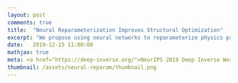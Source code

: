 ```yaml
---
layout: post
comments: true
title:  "Neural Reparameterization Improves Structural Optimization"
excerpt: "We propose using neural networks to reparameterize physics problems. This helps us design better bridges, skyscrapers, and cantilevers while enforcing hard physical constraints."
date:   2019-12-15 11:00:00
mathjax: true
meta: <a href="https://deep-inverse.org/">NeurIPS 2019 Deep Inverse Workshop</a>
thumbnail: /assets/neural-reparam/thumbnail.png
---
```


<div>
	<style>
		#linkbutton:link, #linkbutton:visited {
		  background-color: rgb(180,180,180);
		  border-radius: 4px;
		  color: white;
		  padding: 6px 0px;
		  width: 150px;
		  text-align: center;
		  text-decoration: none;
		  display: inline-block;
		  text-transform: uppercase;
		  font-size: 13px;
		  margin: 8px;
		}

		#linkbutton:hover, #linkbutton:active {
		  background-color: rgba(160,160,160);
		}

		.playbutton {
		  background-color: rgba(0, 153, 51);
		  /*background-color: rgba(255, 130, 0);*/
		  border-radius: 4px;
		  color: white;
		  padding: 3px 8px;
		  /*width: 60px;*/
		  text-align: center;
		  text-decoration: none;
		  text-transform: uppercase;
		  font-size: 12px;
		  /*display: block;*/
		  /*margin-left: auto;*/
		  margin: 8px 0px;
		  margin-right: auto;
		  min-width:80px;
		}
	</style>
</div>

<div class="imgcap_noborder" style="display: block; margin-left: auto; margin-right: auto; width:90%" >
    <button id="bridgeButton" onclick="toggleBridge()" class="playbutton">Play</button>
    <img alt="" src="/assets/neural-reparam/bridge-start.png" width="95%" id="bridgeImage" />
	<div class="thecap" style="text-align:left; width:85%;padding-left:22px"><b>Figure 1:</b> Optimizing a bridge structure. In the top frame, optimization happens in the weight space of a CNN. In the next two frames it happens on a finite element grid.</div>
</div>

<script language="javascript">
	function toggleBridge() {

		path = document.getElementById("bridgeImage").src
	    if (path.split('/').pop() == "bridge-start.png") 
	    {
	        document.getElementById("bridgeImage").src = "/assets/neural-reparam/bridge.gif";
	        document.getElementById("bridgeButton").textContent = "Reset";
	    }
	    else 
	    {
	        document.getElementById("bridgeImage").src = "/assets/neural-reparam/bridge-start.png";
	        document.getElementById("bridgeButton").textContent = "Play";
	    }
	}
</script>

<div style="display: block; margin-left: auto; margin-right: auto; width:100%; text-align:center;">
	<a href="https://arxiv.org/abs/1909.04240" id="linkbutton" target="_blank">Read the paper</a>
	<a href="https://colab.research.google.com/github/google-research/neural-structural-optimization/blob/master/notebooks/optimization-examples.ipynb" id="linkbutton" target="_blank">Run in browser</a>
	<a href="https://github.com/google-research/neural-structural-optimization" id="linkbutton" target="_blank">Get the code</a>
</div>

## A Visual Introduction

In this post we propose using neural networks to reparameterize physics problems. This helps us design better bridges, skyscrapers, and cantilevers while enforcing hard physical constraints. In the figure above, you can see that our approach optimizes more quickly and has a smoother transition from large-scale to small-scale features. In the figure below, you can explore all 116 tasks that we studied.

<div class="imgcap_noborder" style="display: block; margin-left: auto; margin-right: auto; width:100%">
	<img src="/assets/neural-reparam/selected-tasks.png" style="width:50%">
	<div class="thecap"  style="text-align:left; display:block; margin-left: auto; margin-right: auto; width:60%"><b>Figure 2:</b> Results from the 116 structural optimization tasks. The scores below each structure measure how much worse the design was than the best overall design.</div>

	<button id="tasksButton1" onclick="toggleTasks1()" class="playbutton" style="display: block; margin-left: auto; margin-right: auto;">Show more tasks</button>
	<div id="alltasks1" style="display:none">
		<img src="/assets/neural-reparam/tasks/tasks1.png">
		<img src="/assets/neural-reparam/tasks/tasks2.png">
		<img src="/assets/neural-reparam/tasks/tasks3.png">
		<button id="tasksButton2" onclick="toggleTasks2()" class="playbutton" style="display: block; margin-left: auto; margin-right: auto;">Show even more tasks</button>
		<div id="alltasks2" style="display:none">
			<img src="/assets/neural-reparam/tasks/tasks4.png">
			<img src="/assets/neural-reparam/tasks/tasks5.png">
			<img src="/assets/neural-reparam/tasks/tasks6.png">
			<img src="/assets/neural-reparam/tasks/tasks7.png">
			<img src="/assets/neural-reparam/tasks/tasks8.png">
			<button id="tasksButton3" onclick="toggleTasks3()" class="playbutton" style="display: block; margin-left: auto; margin-right: auto;">Show even more tasks</button>
			<div id="alltasks3" style="display:none">
				<img src="/assets/neural-reparam/tasks/tasks9.png">
				<img src="/assets/neural-reparam/tasks/tasks10.png">
				<img src="/assets/neural-reparam/tasks/tasks11.png">
				<img src="/assets/neural-reparam/tasks/tasks12.png">
				<img src="/assets/neural-reparam/tasks/tasks13.png">
				<img src="/assets/neural-reparam/tasks/tasks14.png">
				<img src="/assets/neural-reparam/tasks/tasks15.png">
				<img src="/assets/neural-reparam/tasks/tasks16.png">
			</div>
		</div>
	</div>
</div>

Now that I've sparked your curiosity, I'm going to use the rest of this post to put our results in the proper context. The proper context is _parameterization_ and my message is that it matters much more than you might expect.


## A Philosophical Take on Parameterization

The word “parameterization” means different things in different fields. Generally speaking, it's just a math term for the quirks and biases of a specific view of reality. Consider, for example, the parameterizations of a 3D surface. If the surface is rectilinear, then we'd probably want to use Cartesian coordinates. If it's cylindrical or spherical, we may be better off using polar or spherical coordinates. So we have three parameterizations but each one describes the same underlying reality. After all, a sphere will remain a sphere regardless of how its equation is written.

**Reparameterization.** And yet, some parameterizations are better than others _for solving particular types of problems_. This is why reparameterization -- the process of switching between parameterizations -- is so important. It lets us take advantage of the good properties of two different parameterizations at the same time. For example, when we are editing a photograph in Photoshop, we may edit specific objects while working in a pixel parameterization. Then we may switch to a Fourier basis in order to adjust lighting and saturation. Technically speaking, we’ve just taken advantage of reparameterization.

<div class="imgcap_noborder" style="display: block; margin-left: auto; margin-right: auto; width:55%">
	<img src="/assets/neural-reparam/photoshop.png">
	<div class="thecap" style="text-align:left; width:100%"><b>Figure 3:</b> A simple example of reparameterization. We might use the pixel image of Baby Yoda (on the left) to make spatially localized edits. Then we might use its spectral decomposition (on the right) to adjust lighting and saturation.</div>
</div>

**Physics examples.** Physicists use reparameterization or “change of basis” tricks all the time. Sometimes it's a matter of notation and other times it's a matter of what question they are asking. Here are a few examples:
<ul style="list-style-type:disc;">
<li><a href="https://en.wikipedia.org/wiki/Fourier_analysis">Spatial vs Fourier analysis</a> for studying light and sound</li>
<li><a href="https://en.wikipedia.org/wiki/List_of_map_projections">Angle vs area preserving projections</a> for studying different properties of Earth and space</li>
<li><a href="https://en.wikipedia.org/wiki/Spherical_harmonics">Spherical harmonics vs Cartesian coordinates</a> for describing the position and momentum of an electron</li>
<li><a href="https://en.wikipedia.org/wiki/Topology_optimization">Grids</a> vs <a href="https://arxiv.org/abs/1910.05585">adaptive meshes</a> for structural optimization problems</li>
<li><a href="https://en.wikipedia.org/wiki/Canonical_transformation">Canonical transformations</a> for transforming between arbitrary coordinate systems</li>
</ul>

These are some of the simplest examples, but there are countless others. In this post we’ll focus on an exciting new tool for doing this sort of thing: neural networks.



## Reparameterization and Neural Networks

Neural networks have all sorts of nice properties. They work well with high-dimensional data, they have great spatial priors, and they can change their representations during learning. But there is still a lot that we don't understand about them. In fact, two recent studies suggest that we've underestimated the importance of their architectural priors.

**[The Deep Image Prior](https://dmitryulyanov.github.io/deep_image_prior).[^fn1]** The first study tells us that even untrained networks have fantastic image priors. The authors hammer this point home by showing that it's possible to perform state-of-the-art denoising, super-resolution, and inpainting on a single image with an untrained network.

<div class="imgcap_noborder" style="display:block; margin-left: auto; margin-right: auto; width:60%">
	<img src="/assets/neural-reparam/deep-prior.png">
	<div class="thecap" style="text-align:left; width:100%"><b>Figure 4:</b> Visualization of the Deep Image Prior. Optimizing a single image using the weight space of an untrained CNN gives state of the art super-resolution results.</div>
</div>

**[Differentiable Image Parameterizations](https://distill.pub/2018/differentiable-parameterizations/)[^fn2].** The second study _highlights the relationship between image parameterizations and better optimization results_. The authors argue that well-chosen parameterizations can
<ul style="list-style-type:disc;">
<li>Precondition the optimization landscape</li>
<li>Enforce constraints (such as conservation of volume)</li>
<li>Bias optimization towards certain outcomes</li>
<li>Implicitly optimize other objects (eg a 3D surface projected to 2D)</li>
</ul>

<div class="imgcap_noborder" style="display:block; margin-left: auto; margin-right: auto; width:90%">
	<img src="/assets/neural-reparam/diff-params.png">
	<div class="thecap" style="text-align:left; display:block; margin-left: auto; margin-right: auto; width:70%"><b>Figure 5:</b> Specific examples of differentiable image parameterizations applied to neural network visualizations and art.</div>
</div>

These two papers are interesting because they don’t focus on the process of training neural networks. Rather, they focus on how this process is shaped by good priors.


## Good Priors for Physics


With the rise of powerful neural network models, many scientists have grown interested in applying them to physics research. But there are some challenges. Data that is generated by physical processes is subject to exact physical constraints such as conservation of energy, mass, or charge and it can be challenging to enforce these constraints on neural network models. Another challenge is that neural networks require large datasets which are not always practical in physics. So the core challenge is to leverage deep learning...
<ul style="list-style-type:disc;">
<li>without sacrificing exact physics (many people train models to approximate physics, but often that isn’t enough)</li>
<li>without excessively large training datasets (often we only care about a few solutions)</li>
</ul>

Satisfying these requirements with supervised learning methods is hard. But what if we used neural networks for _reparameterization_ instead? When we looked into this idea, we found lots of evidence that the deep image prior extends beyond natural images. Some examples include style transfer in fonts[^fn3], uncertainty estimation in fluid dynamics[^fn4], and data upsampling in medical imaging[^fn5]. Indeed, whenever data contains translation invariance, spatial correlation, or multi-scale features, the deep image prior is a useful tool. So we decided to push the limits of this idea in the context of physics. We chose structural optimization as a case study because it's a domain where good spatial priors are essential.


## The Joys of Structural Optimization

Structural optimization is a computational tool which, in an ironic turn of events, often comes up with more organic-looking structures than human engineers do. These structures are beautiful, lightweight, and extremely strong.

<div class="imgcap_noborder" style="display: block; margin-left: auto; margin-right: auto; width:100%">
	<img src="/assets/neural-reparam/autodesk.png" style="width:50%">
	<div class="thecap" style="text-align:center; width:100%"><b>Figure 6:</b> Autodesk uses structural optimization to augment the design process.</div>
</div>

**How it works.** In structural optimization, you are given a fixed amount of material, a set of anchor points, and a set of force points. Your goal is to design load-bearing structures which balance out the force points as much as possible. You are also given a physics simulator which computes how much your structure is displaced by a given load. By differentiating through this physics simulator, you can take the gradient of the structure’s performance (called compliance) with respect to each of its components. Then you can follow this gradient to improve your design.


**Enforcing constraints.** The most common approach to topology optimization is the “modified SIMP” method[^fn6]. In this approach, we begin with a discretized domain of finite elements on a rectangular grid. We associate each grid element with an unconstrained logit and then map this logit to a mass density between 0 and 1. The mapping has two steps. The first step is to convolve the grid of logits with a cone filter in order to enforce local smoothness. The second step is to enforce volume constraints: 1) the volume of every grid cell must stay between 0 and 1 and 2) the total volume must not change.

We satisfied the first constraint by applying an element-wise sigmoid function to the logits. Then we satisfied the second by using a root finder to choose the sigmoid saturation constant \\(b\\). We can write these two steps as a single operation

$$
\begin{align}
    x_{ij} &= \frac{1}{1 + e^{- \hat x_{ij} - b}},\\
    &\quad\text{with $b$ such that} \quad
    V(x) = V_0.
\end{align}
$$

**Simulating the physics.** Letting  \\(K(\tilde x)\\) be the global stiffness matrix, \\(U(K, F)\\) be the displacement vector, \\(F\\) be the vector of applied forces, and \\(V (\tilde x)\\) be the total volume, we simulated the physics of displacement and wrote our objective as

$$
\begin{align}
    \min_x: c(x) &= U^T K U
    \quad\text{such that}\\
    &\quad
    K U = F, \quad
    V(x) = V_0, \\
    &\quad \text{and }
    0 \leq x_{ij} \leq 1
\end{align}
$$


<div class="imgcap" style="display: block; margin-left: auto; margin-right: auto; width:70%">
	<img src="/assets/neural-reparam/baseline-schema.png">
	<div class="thecap" style="text-align:left; display: block; margin-left: auto; margin-right: auto; width:90%"><b>Figure 7:</b>  Visualization of structural optimization. Here we are using it to design a bridge.</div>
</div>

**Automatic differentiation.** The coolest thing about our implementation is that it is fully differentiable. In fact, we implemented everything in Autograd and then used automatic differentiation to solve for updates to the parameters. This made our code much simpler than previous approaches (which had implemented reverse-mode differentiation by hand).

<div class="imgcap" style="display: block; margin-left: auto; margin-right: auto; width:52%; min-width:250px">
	<img src="/assets/neural-reparam/implicit-diff.png">
	<div class="thecap" style="text-align:left; width:100%"><b>Figure 8:</b> Instead of differentiating directly through the root finder, we can use the <a href="https://en.wikipedia.org/wiki/Implicit_function_theorem">implicit function theorem</a> to <a href="https://link.springer.com/article/10.1023/A:1016051717120">differentiate through the optimal point</a>.</div>
</div>

The careful reader might be wondering how we differentiated through our root finder. At first we tried to naively backpropagate through the full search process. Bad idea. A better solution is to [differentiate straight through the optimal point](https://link.springer.com/article/10.1023/A:1016051717120) using implicit differentiation[^fn7] (Figure 7).


**Reparameterizing the problem.** Next, we built a CNN image generator in Keras and used it to reparameterize the grid of logits. The entire process, from the neural network forward pass to the constraint functions to the physics simulation, reduced to a single forward pass:

<div class="imgcap_noborder" style="display: block; margin-left: auto; margin-right: auto; width:70%">
	<img src="/assets/neural-reparam/our-schema.png">
	<div class="thecap" style="text-align:left; width:100%"><b>Figure 9:</b> Reparameterizing structural optimization. We implement the forward pass as a TensorFlow graph and compute gradients via automatic differentiation.</div>
</div>

## Bridges, Towers, and Trees

In order to compare our method to baselines, we developed a suite of 116 structural optimization tasks. In designing these tasks, our goal was to create a distribution of diverse, well-studied problems with real-world significance. We started with a selection of problems from (Valdez et al. 2017)[^fn8] and (Sokol 2011).[^fn9] Most of these problems were simple beams with only a few forces, so we hand-designed additional tasks reflecting real-world designs such as bridges, towers, and trees.

<div class="imgcap" style="display: block; margin-left: auto; margin-right: auto; width:60%; min-width:280px">
	<img src="/assets/neural-reparam/quant-results.png">
	<div class="thecap" style="text-align:left; width:100%"><b>Figure 10:</b> Neural reparameterization improves structural optimization, especially for large problems.</div>
</div>

**Why do large problems benefit more?** One of the first things we noticed was that large problems benefit more from our approach. Why is this? It turns out that finite grids suffer from a “mesh-dependency problem," with solutions varying as grid resolution changes.[^fn10] When grid resolution is high, small-scale “spiderweb" patterns interfere with large-scale structures. We suspect that working in the weight space of a CNN allows us to optimize structures on several spatial scales at once, effectively solving the mesh-dependency problem. To investigate this idea, we plotted structures from all 116 design tasks and then chose five examples to highlight important qualitative trends (Figure 2).

One specific example is that the cantilever beam in Figure 2 had a total of eight supports under our method, whereas the next-best method (MMA[^fn11]) used eighteen. Most of the qualitative results are at the beginning of this post, so refer to that section for more details.

<div class="imgcap_noborder" style="display: block; margin-left: auto; margin-right: auto; width:90%" >
    <button id="buildingButton" onclick="toggleBuilding()" class="playbutton">Play</button>
    <img alt="" src="/assets/neural-reparam/building.png" width="95%" id="buildingImage" />
	<div class="thecap" style="text-align:left; width:90%;padding-left:22px"><b>Figure 11:</b> Optimizing a multistory building. In the first frame, optimization happens in the weight space of a CNN. In the next two frames it happens on a finite element grid. Structures 2 and 3 are 7% and 54% worse.</div>
</div>

<script language="javascript">
	function toggleBuilding() {

		path = document.getElementById("buildingImage").src
	    if (path.split('/').pop() == "building.png") 
	    {
	        document.getElementById("buildingImage").src = "/assets/neural-reparam/building.gif";
	        document.getElementById("buildingButton").textContent = "Reset";
	    }
	    else 
	    {
	        document.getElementById("buildingImage").src = "/assets/neural-reparam/building.png";
	        document.getElementById("buildingButton").textContent = "Play";
	    }
	}
</script>




## Closing thoughts

**Structural optimization.** This was a fun project because many of the results were beautiful and surprising. In fact, it convinced me that structural optimization is an undervalued tool for augmenting human creativity. With advances in 3D printing and fabrication, I hope it becomes more common in fields such as engineering and architecture.

**Parameterization.** A more general theme of this project is that _parameterization matters much more than you might expect._ We see this again and again. The most fundamental advances in deep learning -- convolutional filters, forget gates, residual connections, and self-attention -- should be thought of as advances in parameterization.

<div class="imgcap" style="display: block; margin-left: auto; margin-right: auto; width:70%">
	<img src="/assets/neural-reparam/elegans-connectome.png">
	<div class="thecap" style="text-align:left; width:100%"><b>Figure 12:</b> Parameterization is important in biological systems as well. What sorts of priors might the <a href="https://wormwiring.org/">C. elegans connectome</a> encode?</div>
</div>

This leads me to ask what other sorts of priors one could encode via parameterization. I’m particularly excited about a series of recent works that show how to encode complex, dataset-specific priors via network connectivity: "[Weight Agnostic Neural Networks](https://weightagnostic.github.io/)[^fn12]", "[Lottery Tickets](https://arxiv.org/abs/1803.03635)[^fn13]," and "[Interaction Networks](http://papers.nips.cc/paper/6417-interaction-networks-for-learning-about-objects-relations-and-physics)[^fn14]". There's evidence that nature hard codes priors in a similar way. For example, a baby antelope can walk just a few minutes after birth, suggesting that this skill is hard-wired into the connectivity structure of its brain.

**Takeaway.** Regardless of whether you care about physics, deep learning, or biological analogies, I hope this post helped you appreciate the pivotal role of parameterization.


## Related Work

[^fn1]: Ulyanov, Dmitry, Andrea Vedaldi, and Victor Lempitsky. [Deep Image Prior](https://dmitryulyanov.github.io/deep_image_prior). Proceedings of the IEEE Conference on Computer Vision and Pattern Recognition. 2018.
[^fn2]: Mordvintsev, Alexander, et al. [Differentiable Image Parameterizations](https://distill.pub/2018/differentiable-parameterizations/). Distill 3.7 (2018): e12.
[^fn3]: Azadi, S., Fisher, M., Kim, V. G., Wang, Z., Shechtman, E., and Darrell, T. [Multi-content GAN for few-shot font style transfer](https://arxiv.org/abs/1712.00516). In The IEEE Conference on Computer Vision and Pattern Recognition (CVPR), June 2018.
[^fn4]: Zhu, Y., Zabaras, N., Koutsourelakis, P.-S., and Perdikaris, P. [Physics-constrained deep learning for high-dimensional surrogate modeling and uncertainty quantification without labeled data](https://arxiv.org/abs/1901.06314). Journal of Computational Physics, 394:56–81, 2019.
[^fn5]: Dittmer, S., Kluth, T., Maass, P., and Baguer, D. O. [Regularization by architecture: A deep prior approach for inverse problems](https://arxiv.org/abs/1812.03889). Preprint, 2018.
[^fn6]: Andreassen, E., Clausen, A., Schevenels, M., Lazarov, B. S., and Sigmund, O. [Efficient topology optimization in MATLAB using 88 lines of code](https://link.springer.com/article/10.1007/s00158-010-0594-7). Structural and Multidisciplinary Optimization, 43(1):1–16, 2011.
[^fn7]: Griewank, A. and Faure, C. [Reduced functions, gradients and hessians from fixed-point iterations for state equations](https://link.springer.com/article/10.1023/A:1016051717120). Numerical Algorithms, 30(2):113–139, 2002.
[^fn8]: Valdez, S. I., Botello, S., Ochoa, M. A., Marroquín, J. L., and Cardoso, V. [Topology optimization benchmarks in 2D: Results for minimum compliance and minimum volume in planar stress problems](https://link.springer.com/article/10.1007/s11831-016-9190-3). Arch. Comput. Methods Eng., 24(4):803–839, November 2017.
[^fn9]: Sokol, T. [A 99 line code for discretized Michell truss optimization written in Mathematica](https://link.springer.com/article/10.1007/s00158-010-0557-z). Structural and Multidisciplinary Optimization, 43(2):181–190, 2011.
[^fn10]: Sigmund, O. and Petersson, J. [Numerical instabilities in topology optimization: A survey on procedures dealing with checkerboards, mesh-dependencies and local minima](https://link.springer.com/article/10.1007/BF01214002). Structural optimization, 16:68–75, 1998.
[^fn11]: Svanberg, K. [The method of moving asymptotes-a new method for structural optimization](https://onlinelibrary.wiley.com/doi/abs/10.1002/nme.1620240207). International Journal for Numerical Methods in Engineering, 24(2):359–373, 1987.
[^fn12]: Gaier, Adam, and David Ha. [Weight Agnostic Neural Networks](https://weightagnostic.github.io/). Neural Information Processing Systems (2019).
[^fn13]: Frankle, Jonathan, and Michael Carbin. "[The lottery ticket hypothesis: Finding sparse, trainable neural networks](https://arxiv.org/abs/1803.03635)." ICLR 2019.
[^fn14]: Battaglia, Peter, et al. "[Interaction networks for learning about objects, relations and physics](http://papers.nips.cc/paper/6417-interaction-networks-for-learning-about-objects-relations-and-physics)." Advances in neural information processing systems. 2016.


<script language="javascript">
	function toggleTasks1() {

		var x = document.getElementById("alltasks1");
		if (x.style.display === "none") {
			x.style.display = "block";
			document.getElementById("tasksButton1").textContent = "Hide tasks";
		} else {
			x.style.display = "none";
			document.getElementById("tasksButton1").textContent = "Show more tasks";
		}
	}
</script>

<script language="javascript">
	function toggleTasks2() {

		var x = document.getElementById("alltasks2");
		if (x.style.display === "none") {
			x.style.display = "block";
			document.getElementById("tasksButton2").textContent = "Hide tasks";
			document.getElementById("tasksButton1").textContent = "Hide all tasks";
		} else {
			x.style.display = "none";
			document.getElementById("tasksButton2").textContent = "Show even more tasks";
			document.getElementById("tasksButton1").textContent = "Hide tasks";
		}
	}
</script>

<script language="javascript">
	function toggleTasks3() {

		var x = document.getElementById("alltasks3");
		if (x.style.display === "none") {
			x.style.display = "block";
			document.getElementById("tasksButton3").textContent = "Hide tasks";
		} else {
			x.style.display = "none";
			document.getElementById("tasksButton3").textContent = "Show even more tasks";
		}
	}
</script>